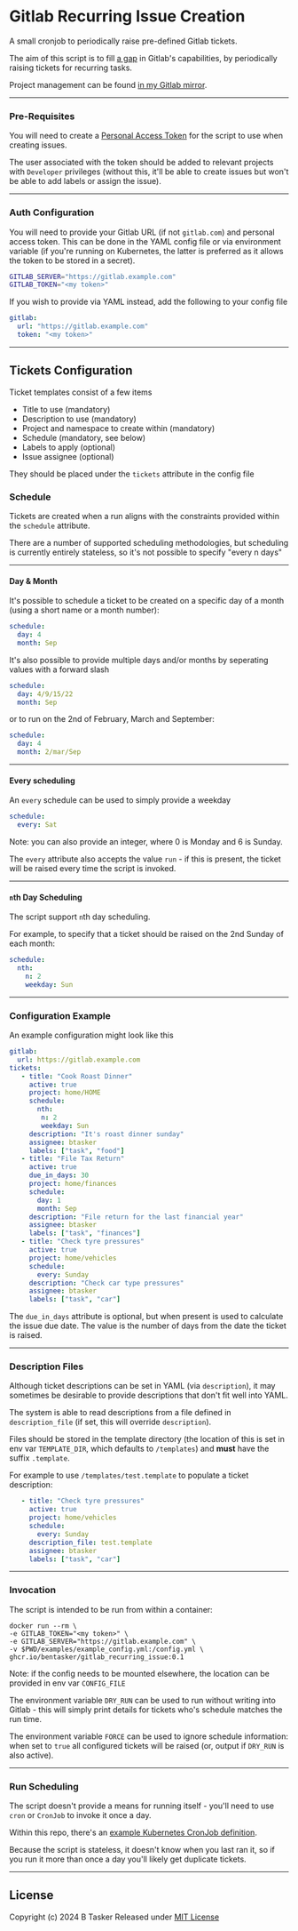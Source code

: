 # Gitlab Recurring Issue Creation

A small cronjob to periodically raise pre-defined Gitlab tickets.

The aim of this script is to fill [a gap](https://gitlab.com/gitlab-org/gitlab/-/issues/15981) in Gitlab's capabilities, by periodically raising tickets for recurring tasks.

Project management can be found [in my Gitlab mirror](https://projects.bentasker.co.uk/gils_projects/project/utilities/gitlab_recurring_issue.html).

---

### Pre-Requisites

You will need to create a [Personal Access Token](https://docs.gitlab.com/ee/user/profile/personal_access_tokens.html) for the script to use when creating issues.

The user associated with the token should be added to relevant projects with `Developer` privileges (without this, it'll be able to create issues but won't be able to add labels or assign the issue).


---

### Auth Configuration

You will need to provide your Gitlab URL (if not `gitlab.com`) and personal access token. This can be done in the YAML config file or via environment variable (if you're running on Kubernetes, the latter is preferred as it allows the token to be stored in a secret).

```sh
GITLAB_SERVER="https://gitlab.example.com"
GITLAB_TOKEN="<my token>"
```

If you wish to provide via YAML instead, add the following to your config file
```yaml
gitlab:
  url: "https://gitlab.example.com" 
  token: "<my token>"
```

---

## Tickets Configuration

Ticket templates consist of a few items

* Title to use (mandatory)
* Description to use (mandatory)
* Project and namespace to create within (mandatory)
* Schedule (mandatory, see below)
* Labels to apply (optional)
* Issue assignee (optional)

They should be placed under the `tickets` attribute in the config file


### Schedule

Tickets are created when a run aligns with the constraints provided within the `schedule` attribute.

There are a number of supported scheduling methodologies, but scheduling is currently entirely stateless, so it's not possible to specify "every n days"

---

#### Day & Month

It's possible to schedule a ticket to be created on a specific day of a month (using a short name or a month number):
```yaml
schedule:
  day: 4
  month: Sep
```

It's also possible to provide multiple days and/or months by seperating values with a forward slash
```yaml
schedule:
  day: 4/9/15/22
  month: Sep
```

or to run on the 2nd of February, March and September:
```yaml
schedule:
  day: 4
  month: 2/mar/Sep
```

---

#### Every scheduling

An `every` schedule can be used to simply provide a weekday
```yaml
schedule:
  every: Sat
```

Note: you can also provide an integer, where 0 is Monday and 6 is Sunday.

The `every` attribute also accepts the value `run` - if this is present, the ticket will be raised every time the script is invoked.

---

#### `n`th Day Scheduling

The script support `n`th day scheduling.

For example, to specify that a ticket should be raised on the 2nd Sunday of each month:
```yaml
schedule:
  nth:
    n: 2
    weekday: Sun
```

---

### Configuration Example

An example configuration might look like this
```yaml
gitlab:
  url: https://gitlab.example.com
tickets:
   - title: "Cook Roast Dinner"
     active: true
     project: home/HOME
     schedule:
       nth:
        n: 2
        weekday: Sun
     description: "It's roast dinner sunday"
     assignee: btasker
     labels: ["task", "food"]
   - title: "File Tax Return"
     active: true
     due_in_days: 30
     project: home/finances
     schedule:
       day: 1
       month: Sep
     description: "File return for the last financial year"
     assignee: btasker
     labels: ["task", "finances"]
   - title: "Check tyre pressures"
     active: true
     project: home/vehicles
     schedule:
       every: Sunday
     description: "Check car type pressures"
     assignee: btasker
     labels: ["task", "car"]
```

The `due_in_days` attribute is optional, but when present is used to calculate the issue due date. The value is the number of days from the date the ticket is raised.

---

### Description Files

Although ticket descriptions can be set in YAML (via `description`), it may sometimes be desirable to provide descriptions that don't fit well into YAML.

The system is able to read descriptions from a file defined in `description_file` (if set, this will override `description`). 

Files should be stored in the template directory (the location of this is set in env var `TEMPLATE_DIR`, which defaults to `/templates`) and **must** have the suffix `.template`.

For example to use `/templates/test.template` to populate a ticket description:

```yaml
   - title: "Check tyre pressures"
     active: true
     project: home/vehicles
     schedule:
       every: Sunday
     description_file: test.template
     assignee: btasker
     labels: ["task", "car"]
```


---

### Invocation

The script is intended to be run from within a container:
```
docker run --rm \
-e GITLAB_TOKEN="<my token>" \
-e GITLAB_SERVER="https://gitlab.example.com" \
-v $PWD/examples/example_config.yml:/config.yml \
ghcr.io/bentasker/gitlab_recurring_issue:0.1
```

Note: if the config needs to be mounted elsewhere, the location can be provided in env var `CONFIG_FILE`

The environment variable `DRY_RUN` can be used to run without writing into Gitlab - this will simply print details for tickets who's schedule matches the run time.

The environment variable `FORCE` can be used to ignore schedule information: when set to `true` all configured tickets will be raised (or, output if `DRY_RUN` is also active).

---

### Run Scheduling

The script doesn't provide a means for running itself - you'll need to use `cron` or `CronJob` to invoke it once a day.

Within this repo, there's an [example Kubernetes CronJob definition](examples/kubernetes.yml).


Because the script is stateless, it doesn't know when you last ran it, so if you run it more than once a day you'll likely get duplicate tickets.


---

## License

Copyright (c) 2024 B Tasker
Released under [MIT License](https://www.bentasker.co.uk/pages/licenses/mit-license.html)





